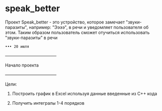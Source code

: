 # speak_better

Проект Speak_better - это устройство, которое замечает "звуки-паразиты", например: "Ээээ", в речи и уведомляет пользователя об этом. Таким образом пользователь сможет отучиться использовать "звуки-паразиты" в речи

    ••• 20 июля
––––––––––––––––––––––––

 Начало проекта

––––––––––––––––––––––––

Цели:

1) Построить график в Excel используя данные введенные из C++ кода

2) Получить интегралы 1-4 порядков
